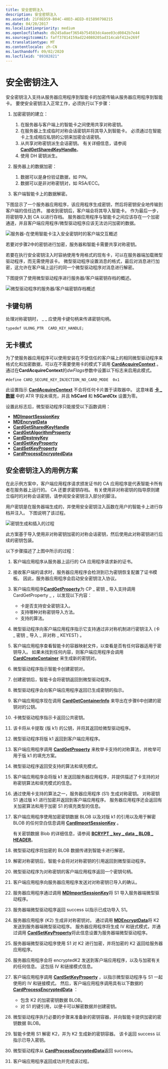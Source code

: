 ```yaml
---
title: 安全密钥注入
description: 安全密钥注入
ms.assetid: 21F8ED59-B04C-40D3-AEED-015890798215
ms.date: 04/20/2017
ms.localizationpriority: medium
ms.openlocfilehash: db245a8aef3654b754583dc4aee03cd0842b7e44
ms.sourcegitcommit: faff37814159ad224080205ad314cabf412e269f
ms.translationtype: MT
ms.contentlocale: zh-CN
ms.lasthandoff: 09/02/2020
ms.locfileid: "89382821"
---
```

# <a name="secure-key-injection"></a>安全密钥注入


安全密钥注入支持从服务器应用程序到智能卡的加密传输从服务器应用程序到智能卡。 要使安全密钥注入正常工作，必须执行以下步骤：

1.  加密密钥的建立：

    1.  在服务器与客户端上的智能卡之间使用共享对称密钥。
    2.  在服务器上生成临时对称会话密钥并将其导入到智能卡。 必须通过在智能卡上生成相应私钥的公钥来加密会话密钥。
    3.  从共享对称密钥派生会话密钥。 有关详细信息，请参阅 [**CardGetSharedKeyHandle**](/previous-versions/dn468730(v=vs.85))。
    4.  使用 DH 密钥派生。

2.  服务器上的数据加密：

    1.  数据可以是身份验证数据，如 PIN。
    2.  数据可以是非对称密钥对，如 RSA/ECC。

3.  客户端智能卡上的数据解密。

下图显示了一个服务器应用程序，该应用程序生成密钥，然后将密钥安全地传输到客户端的信任边界。 接收到密钥后，客户端会将其导入智能卡。 作为最后一步，将密钥导入到 CA 以进行存档。 服务器应用程序与智能卡之间应该存在一个加密通道，并且客户端应用程序/微型驱动程序应该无法访问加密的数据。

![服务器-在使用智能卡注入安全密钥时的客户端交互概述](images/seckeyinj.png)

若要对步骤2中的密钥进行加密，服务器和智能卡需要共享对称密钥。

若要在执行安全密钥注入时容纳使用专用格式的现有卡，可以在服务器端加载微型驱动程序，而无需使用该卡。 微型驱动程序设置消息的格式，最后对消息进行加密，这允许在客户端上运行的同一个微型驱动程序对消息进行解密。

下图提供了使用微型驱动程序进行服务器/客户端密钥存档的概述。

![微型驱动程序的服务器/客户端密钥存档概述](images/seckeyarch.png)

## <a name="span-idcard_key_handlespanspan-idcard_key_handlespanspan-idcard_key_handlespancard-key-handle"></a><span id="Card_Key_Handle"></span><span id="card_key_handle"></span><span id="CARD_KEY_HANDLE"></span>卡键句柄


处理对称密钥时， \_ \_ 应使用卡键句柄来传递密钥句柄。

``` syntax
typedef ULONG_PTR  CARD_KEY_HANDLE;
```

## <a name="span-id_no_card_modespanspan-id_no_card_modespanspan-id_no_card_modespan-no-card-mode"></a><span id="_No_Card_Mode"></span><span id="_no_card_mode"></span><span id="_NO_CARD_MODE"></span> 无卡模式


为了使服务器应用程序可以使用安装在不受信任的客户端上的相同微型驱动程序来格式化和加密数据，可以在不需要使用卡的模式下调用 [**CardAcquireContext**](/previous-versions/dn468701(v=vs.85)) 。 通过在**CardAcquireContext**的*dwFlags*参数中设置以下标志来启用此模式。

``` syntax
#define CARD_SECURE_KEY_INJECTION_NO_CARD_MODE  0x1
```

此设置指示 [**CardAcquireContext**](/previous-versions/dn468701(v=vs.85)) 不会将任何卡片置于读取器中。 这意味着 [**卡 \_ 数据**](/previous-versions/dn468748(v=vs.85)) 中的 ATR 字段未填充，并且 **hSCard** 和 **hSCardCtx** 设置为零。

设置此标志后，微型驱动程序只能接受以下函数调用：

-   [**MDImportSessionKey**](/previous-versions/dn468757(v=vs.85))
-   [**MDEncryptData**](/previous-versions/dn468756(v=vs.85))
-   [**CardGetSharedKeyHandle**](/previous-versions/dn468730(v=vs.85))
-   [**CardGetAlgorithmProperty**](/previous-versions/dn468722(v=vs.85))
-   [**CardDestroyKey**](/previous-versions/dn468720(v=vs.85))
-   [**CardGetKeyProperty**](/previous-versions/dn468728(v=vs.85))
-   [**CardSetKeyProperty**](/previous-versions/dn468739(v=vs.85))
-   [**CardProcessEncryptedData**](/previous-versions/dn468732(v=vs.85))

## <a name="span-iduse_case_scenario_for_secure_key_injectionspanspan-iduse_case_scenario_for_secure_key_injectionspanspan-iduse_case_scenario_for_secure_key_injectionspanuse-case-scenario-for-secure-key-injection"></a><span id="Use_Case_Scenario_for_Secure_Key_Injection"></span><span id="use_case_scenario_for_secure_key_injection"></span><span id="USE_CASE_SCENARIO_FOR_SECURE_KEY_INJECTION"></span>安全密钥注入的用例方案


在此示例方案中，客户端应用程序请求颁发证书的 CA 应用程序是代表智能卡所有者在服务器上运行的。 CA 还要求密钥存档。 有关使用非对称密钥的指导原则建立临时的对称会话密钥，请参阅安全密钥注入部分的脚注。

用户密钥是在服务器端生成的，并使用安全密钥注入函数在用户的智能卡上进行存档并注入。 下图说明了该过程。

![密钥生成和插入的过程](images/skiusecase.png)

此方案基于导入使用非对称密钥加密的对称会话密钥，然后使用此对称密钥进行后续的密钥包装。

以下步骤描述了上图中所示的过程：

1.  客户端应用程序从服务器上运行的 CA 应用程序请求新的证书。
2.  接收客户端的请求时，服务器应用程序会检测到已为密钥恢复配置了证书模板。 因此，服务器应用程序会启动安全密钥注入协议。
3.  客户端应用程序[**CardGetProperty**](/previous-versions/dn468729(v=vs.85))为 CP \_ 密钥 \_ 导入支持调用 CardGetProperty \_ ，以发现以下内容：

    -   卡是否支持安全密钥注入。
    -   支持哪种对称密钥导入方法。
    -   支持的算法。

4.  微型驱动程序向客户端应用程序指示它支持通过非对称机制进行密钥注入 (卡 \_ 密钥 \_ 导入 \_ 非对称 \_ KEYEST) 。
5.  客户端应用程序查看智能卡的容器映射文件，以查看是否有任何容器适用于密钥导入。 如果未找到任何内容，则客户端应用程序会调用 [**CardCreateContainer**](/previous-versions/dn468708(v=vs.85)) 来生成新的密钥对。
6.  微型驱动程序指示智能卡创建密钥对。
7.  创建密钥后，智能卡会将密钥返回到微型驱动程序。
8.  微型驱动程序会向客户端应用程序返回已生成密钥的指示。
9.  客户端应用程序现在调用 [**CardGetContainerInfo**](/previous-versions/dn468725(v=vs.85)) 来导出在步骤6中创建的密钥对的公钥。
10. 卡微型驱动程序指示卡返回公共密钥。
11. 该卡将从卡提取 (版 k1) 的公钥，并将其返回给微型驱动程序。
12. 微型驱动程序将版 k1 返回到客户端应用程序。
13. 客户端应用程序调用 [**CardGetProperty**](/previous-versions/dn468729(v=vs.85)) 来枚举卡支持的对称算法，并枚举可用于版 k1 的填充方案。
14. 微型驱动程序返回受支持的算法和填充模式。
15. 客户端应用程序会将版 k1 发送回服务器应用程序，并提供描述了卡支持的对称密钥算法和填充模式的信息。
16. 通过使用卡支持的算法之一，服务器应用程序 (S1) 生成对称密钥。 对称密钥 S1 通过版 k1 进行加密并返回到客户端应用程序。 服务器应用程序还会返回有关加密算法和用于加密 S1 的填充类型的信息。
17. 客户端应用程序使用加密密钥数据 BLOB 以及对版 k1 的引用以及用于解密 BLOB 的任何空白信息调用 [**CardImportSessionKey**](/previous-versions/dn468731(v=vs.85)) 。

    有关密钥数据 Blob 的详细信息，请参阅 [**BCRYPT \_ key \_ data \_ BLOB \_ HEADER**](/windows/desktop/api/bcrypt/ns-bcrypt-_bcrypt_key_data_blob_header)。

18. 微型驱动程序将加密的 BLOB 数据传递到智能卡进行解密。
19. 解密对称密钥后，智能卡会将对对称密钥的引用返回到微型驱动程序。
20. 微型驱动程序为对称密钥的客户端应用程序返回一个密钥句柄。
21. 客户端应用程序向服务器应用程序发送对对称密钥已导入的确认。
22. 服务器应用程序通过调用 [**MDImportSessionKey**](/previous-versions/dn468757(v=vs.85))将 S1 导入服务器端微型驱动程序。
23. 服务器端微型驱动程序返回 success 以指示已成功导入 S1。
24. 服务器应用程序 (K2) 生成非对称密钥对。 通过调用 [**MDEncryptData**](/previous-versions/dn468756(v=vs.85))将 K2 发送到服务器端微型驱动程序。 服务器应用程序将生成 IV 和链式模式，并通过调用 [**CardSetKeyProperty**](/previous-versions/dn468739(v=vs.85))将此信息设置为服务器端微型驱动程序。
25. 服务器端微型驱动程序使用 S1 对 K2 进行加密，并将加密的 K2 返回给服务器应用程序。
26. 服务器应用程序会将 encryptedK2 发送到客户端应用程序，以及与加密有关的任何信息。 这包括 IV 和链接模式信息。
27. 客户端应用程序调用 [**CardSetKeyProperty**](/previous-versions/dn468739(v=vs.85)) ，以指示微型驱动程序与 S1 一起使用的 IV 和链接模式。 然后，客户端应用程序调用具有以下数据的 [**CardProcessEncryptedData**](/previous-versions/dn468732(v=vs.85)) ：

    -   包含 K2 的加密密钥数据 BLOB。
    -   对 S1 的键引用，以便卡可以解密数据并创建密钥。

28. 微型驱动程序执行必要的步骤来准备新的密钥容器，并向智能卡提供加密的密钥数据 BLOB。
29. 智能卡使用 S1 解密 K2，并为 K2 生成新的密钥容器。 该卡返回 success 以指示已导入密钥。
30. 微型驱动程序从 [**CardProcessEncryptedData**](/previous-versions/dn468732(v=vs.85))返回 success。
31. 客户端应用程序返回成功并完成该过程。

 

